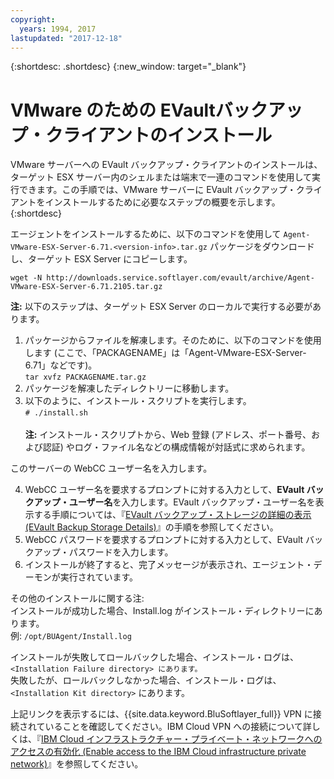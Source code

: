 ```yaml
---
copyright:
  years: 1994, 2017
lastupdated: "2017-12-18"
---
```


{:shortdesc: .shortdesc}
{:new_window: target="_blank"}

# VMware のための EVaultバックアップ・クライアントのインストール

VMware サーバーへの EVault バックアップ・クライアントのインストールは、ターゲット ESX サーバー内のシェルまたは端末で一連のコマンドを使用して実行できます。この手順では、VMware サーバーに EVault バックアップ・クライアントをインストールするために必要なステップの概要を示します。
{:shortdesc}

エージェントをインストールするために、以下のコマンドを使用して `Agent-VMware-ESX-Server-6.71.<version-info>.tar.gz` パッケージをダウンロードし、ターゲット ESX Server にコピーします。

`wget -N http://downloads.service.softlayer.com/evault/archive/Agent-VMware-ESX-Server-6.71.2105.tar.gz`

**注:** 以下のステップは、ターゲット ESX Server のローカルで実行する必要があります。

1. パッケージからファイルを解凍します。そのために、以下のコマンドを使用します (ここで、「PACKAGENAME」は「Agent-VMware-ESX-Server-6.71」などです)。<br/>`tar xvfz PACKAGENAME.tar.gz`
2. パッケージを解凍したディレクトリーに移動します。
3. 以下のように、インストール・スクリプトを実行します。<br />`# ./install.sh`<br/><br/>
**注:** インストール・スクリプトから、Web 登録 (アドレス、ポート番号、および認証) やログ・ファイル名などの構成情報が対話式に求められます。

このサーバーの WebCC ユーザー名を入力します。

4. WebCC ユーザー名を要求するプロンプトに対する入力として、**EVault バックアップ・ユーザー名**を入力します。EVault バックアップ・ユーザー名を表示する手順については、『[EVault バックアップ・ストレージの詳細の表示 (EVault Backup Storage Details)](/docs/infrastructure/Backup/index.html#viewing-evault-backup-storage-details-in-ibm-cloud-infrastructure-customer-portal)』の手順を参照してください。
5. WebCC パスワードを要求するプロンプトに対する入力として、EVault バックアップ・パスワードを入力します。
6. インストールが終了すると、完了メッセージが表示され、エージェント・デーモンが実行されています。


その他のインストールに関する注:<br/>
インストールが成功した場合、Install.log がインストール・ディレクトリーにあります。<br/>
例: `/opt/BUAgent/Install.log`

インストールが失敗してロールバックした場合、インストール・ログは、`<Installation Failure directory> にあります。`<br/>
失敗したが、ロールバックしなかった場合、インストール・ログは、`<Installation Kit directory>` にあります。<br/>
<!-- For more information, you are able to download the User Guide at: http://downloads.service.softlayer.com/evault/Documentation/VMware_Agent_User_Guide.pdf<br/>-->
上記リンクを表示するには、{{site.data.keyword.BluSoftlayer_full}} VPN に接続されていることを確認してください。IBM Cloud VPN への接続について詳しくは、『[IBM Cloud インフラストラクチャー・プライベート・ネットワークへのアクセスの有効化 (Enable access to the IBM Cloud infrastructure private network)](/docs/customer-portal/getting-started.html#enable-private-network)』を参照してください。
